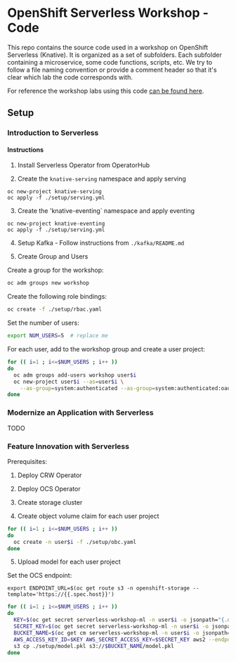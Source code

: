 # OpenShift Serverless Workshop - Code
This repo contains the source code used in a workshop on OpenShift Serverless (Knative). It is organized as a set of subfolders. Each subfolder containing a microservice, some code functions, scripts, etc. We try to follow a file naming convention or provide a comment header so that it's clear which lab the code corresponds with.

For reference the workshop labs using this code [can be found here](https://github.com/RedHatGov/serverless-workshop-labguides/).

## Setup

### Introduction to Serverless

#### Instructions

1. Install Serverless Operator from OperatorHub

2. Create the `knative-serving` namespace and apply serving

```
oc new-project knative-serving
oc apply -f ./setup/serving.yml
```

3. Create the 'knative-eventing` namespace and apply eventing

```
oc new-project knative-eventing
oc apply -f ./setup/serving.yml
```

4. Setup Kafka - Follow instructions from `./kafka/README.md`

5. Create Group and Users

Create a group for the workshop:

```bash
oc adm groups new workshop
```

Create the following role bindings:

```bash
oc create -f ./setup/rbac.yaml
```

Set the number of users:

```bash
export NUM_USERS=5  # replace me
```

For each user, add to the workshop group and create a user project:

```bash
for (( i=1 ; i<=$NUM_USERS ; i++ ))
do
  oc adm groups add-users workshop user$i
  oc new-project user$i --as=user$i \
    --as-group=system:authenticated --as-group=system:authenticated:oauth
done
```

### Modernize an Application with Serverless

TODO

### Feature Innovation with Serverless

Prerequisites:

1. Deploy CRW Operator

2. Deploy OCS Operator

3. Create storage cluster

4. Create object volume claim for each user project

```bash
for (( i=1 ; i<=$NUM_USERS ; i++ ))
do
  oc create -n user$i -f ./setup/obc.yaml
done
```

5. Upload model for each user project

Set the OCS endpoint:

```
export ENDPOINT_URL=$(oc get route s3 -n openshift-storage --template='https://{{.spec.host}}')
```

```bash
for (( i=1 ; i<=$NUM_USERS ; i++ ))
do
  KEY=$(oc get secret serverless-workshop-ml -n user$i -o jsonpath="{.data.AWS_ACCESS_KEY_ID}" | base64 --decode)
  SECRET_KEY=$(oc get secret serverless-workshop-ml -n user$i -o jsonpath="{.data.AWS_SECRET_ACCESS_KEY}" | base64 --decode)
  BUCKET_NAME=$(oc get cm serverless-workshop-ml -n user$i -o jsonpath="{.data.BUCKET_NAME}")
  AWS_ACCESS_KEY_ID=$KEY AWS_SECRET_ACCESS_KEY=$SECRET_KEY aws2 --endpoint $ENDPOINT_URL \
  s3 cp ./setup/model.pkl s3://$BUCKET_NAME/model.pkl
done
```

